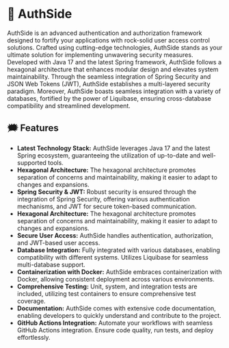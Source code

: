 # 🔐 AuthSide

AuthSide is an advanced authentication and authorization framework designed to fortify your applications with rock-solid user access control solutions. Crafted using cutting-edge technologies, AuthSide stands as your ultimate solution for implementing unwavering security measures. Developed with Java 17 and the latest Spring framework, AuthSide follows a hexagonal architecture that enhances modular design and elevates system maintainability. Through the seamless integration of Spring Security and JSON Web Tokens (JWT), AuthSide establishes a multi-layered security paradigm. Moreover, AuthSide boasts seamless integration with a variety of databases, fortified by the power of Liquibase, ensuring cross-database compatibility and streamlined development.

## 🗯️ Features

- **Latest Technology Stack:** AuthSide leverages Java 17 and the latest Spring ecosystem, guaranteeing the utilization of up-to-date and well-supported tools.
- **Hexagonal Architecture:** The hexagonal architecture promotes separation of concerns and maintainability, making it easier to adapt to changes and expansions.
- **Spring Security & JWT:** Robust security is ensured through the integration of Spring Security, offering various authentication mechanisms, and JWT for secure token-based communication.
- **Hexagonal Architecture:** The hexagonal architecture promotes separation of concerns and maintainability, making it easier to adapt to changes and expansions.
- **Secure User Access:** AuthSide handles authentication, authorization, and JWT-based user access.
- **Database Integration:** Fully integrated with various databases, enabling compatibility with different systems. Utilizes Liquibase for seamless multi-database support.
- **Containerization with Docker:** AuthSide embraces containerization with Docker, allowing consistent deployment across various environments.
- **Comprehensive Testing:** Unit, system, and integration tests are included, utilizing test containers to ensure comprehensive test coverage.
- **Documentation:** AuthSide comes with extensive code documentation, enabling developers to quickly understand and contribute to the project.
- **GitHub Actions Integration:** Automate your workflows with seamless GitHub Actions integration. Ensure code quality, run tests, and deploy effortlessly.
